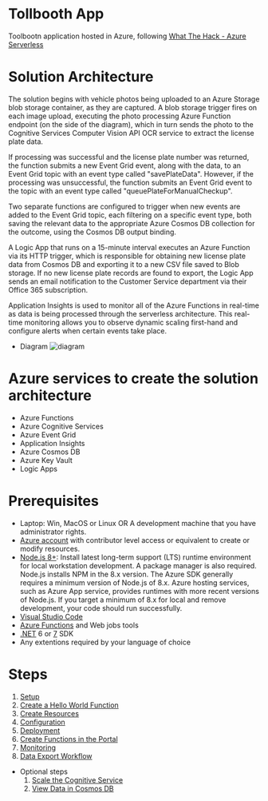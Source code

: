 # Tollbooth App
Toolbootn application hosted in Azure, following [What The Hack - Azure Serverless](https://microsoft.github.io/WhatTheHack/015-Serverless/)

# Solution Architecture
The solution begins with vehicle photos being uploaded to an Azure Storage blob storage container, as they are captured. A blob storage trigger fires on each image upload, executing the photo processing Azure Function endpoint (on the side of the diagram), which in turn sends the photo to the Cognitive Services Computer Vision API OCR service to extract the license plate data.

If processing was successful and the license plate number was returned, the function submits a new Event Grid event, along with the data, to an Event Grid topic with an event type called "savePlateData". However, if the processing was unsuccessful, the function submits an Event Grid event to the topic with an event type called "queuePlateForManualCheckup".

Two separate functions are configured to trigger when new events are added to the Event Grid topic, each filtering on a specific event type, both saving the relevant data to the appropriate Azure Cosmos DB collection for the outcome, using the Cosmos DB output binding.

A Logic App that runs on a 15-minute interval executes an Azure Function via its HTTP trigger, which is responsible for obtaining new license plate data from Cosmos DB and exporting it to a new CSV file saved to Blob storage. If no new license plate records are found to export, the Logic App sends an email notification to the Customer Service department via their Office 365 subscription.

Application Insights is used to monitor all of the Azure Functions in real-time as data is being processed through the serverless architecture. This real-time monitoring allows you to observe dynamic scaling first-hand and configure alerts when certain events take place.

- Diagram
![diagram](https://microsoft.github.io/WhatTheHack/015-Serverless/images/preferred-solution.png)

# Azure services to create the solution architecture
- Azure Functions
- Azure Cognitive Services
- Azure Event Grid
- Application Insights
- Azure Cosmos DB
- Azure Key Vault
- Logic Apps

# Prerequisites
- Laptop: Win, MacOS or Linux OR A development machine that you have administrator rights.
- [Azure account](https://azure.microsoft.com/en-ca/) with contributor level access or equivalent to create or modify resources.
- [Node.js 8+](https://www.npmjs.com/): Install latest long-term support (LTS) runtime environment for local workstation development. A package manager is also required. Node.js installs NPM in the 8.x version. The Azure SDK generally requires a minimum version of Node.js of 8.x. Azure hosting services, such as Azure App service, provides runtimes with more recent versions of Node.js. If you target a minimum of 8.x for local and remove development, your code should run successfully.
- [Visual Studio Code](https://code.visualstudio.com)
- [Azure Functions](https://marketplace.visualstudio.com/items?itemName=ms-azuretools.vscode-azurefunctions) and Web jobs tools
- [.NET](https://dotnet.microsoft.com/en-us/download/dotnet/6.0) 6 or [7](https://dotnet.microsoft.com/en-us/download/dotnet/7.0) SDK
- Any extentions required by your language of choice

# Steps
1. [Setup](https://microsoft.github.io/WhatTheHack/015-Serverless/Student/Challenge-01.html)
2. [Create a Hello World Function](https://microsoft.github.io/WhatTheHack/015-Serverless/Student/Challenge-02.html)
3. [Create Resources](https://microsoft.github.io/WhatTheHack/015-Serverless/Student/Challenge-03.html)
4. [Configuration](https://microsoft.github.io/WhatTheHack/015-Serverless/Student/Challenge-04.html)
5. [Deployment](https://microsoft.github.io/WhatTheHack/015-Serverless/Student/Challenge-05.html)
6. [Create Functions in the Portal](https://microsoft.github.io/WhatTheHack/015-Serverless/Student/Challenge-06.html)
7. [Monitoring](https://microsoft.github.io/WhatTheHack/015-Serverless/Student/Challenge-07.html)
8. [Data Export Workflow](https://microsoft.github.io/WhatTheHack/015-Serverless/Student/Challenge-08.html)

- Optional steps
  1. [Scale the Cognitive Service](https://microsoft.github.io/WhatTheHack/015-Serverless/Student/Challenge-07A.html)
  2. [View Data in Cosmos DB](https://microsoft.github.io/WhatTheHack/015-Serverless/Student/Challenge-07B.html)